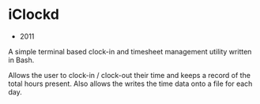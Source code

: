 iClockd
=======
- 2011

A simple terminal based clock-in and timesheet management utility written in Bash.

Allows the user to clock-in / clock-out their time and keeps a record of the total hours present. Also allows the writes the time data onto a file for each day. 
